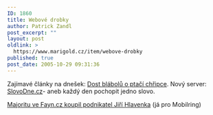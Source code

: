 ```yaml
---
ID: 1860
title: Webové drobky
author: Patrick Zandl
post_excerpt: ""
layout: post
oldlink: >
  https://www.marigold.cz/item/webove-drobky
published: true
post_date: 2005-10-29 09:31:36
---
```

<p>Zajímavé články na dnešek: <a href="http://www.mwm.cz/clanek1.php?id=1257&amp;pjmeno=&amp;kredit=&amp;p1=">Dost blábolů o  ptačí chřipce</a>. Nový server: <a href="http://www.slovodne.cz/">SlovoDne.cz</a>- aneb každý den pochopit jedno slovo. </p>

<p><a href="http://www.mobilring.cz/index.php?option=com_mbr_content&amp;task=view&amp;id=411&amp;category=telekomunikace">Majoritu ve Fayn.cz koupil podnikatel Jiří Hlavenka</a> (já pro Mobilring)
</p>
